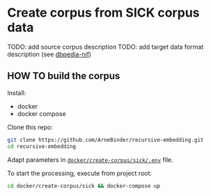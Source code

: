 # Create corpus from SICK corpus data

TODO: add source corpus description
TODO: add target data format description (see [dbpedia-nif](../dbpedia-nif/README.md))

## HOW TO build the corpus

Install:
 * docker
 * docker compose

Clone this repo:
```bash
git clone https://github.com/ArneBinder/recursive-embedding.git
cd recursive-embedding
```

Adapt parameters in [`docker/create-corpus/sick/.env`](docker/create-corpus/sick/.env) file.

To start the processing, execute from project root:

```bash
cd docker/create-corpus/sick && docker-compose up
```




